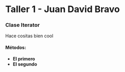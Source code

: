 # Taller 1 - Juan David Bravo

### Clase Iterator
Hace cositas bien cool
#### **Métodos:**
* **El primero**
* **El segundo**
